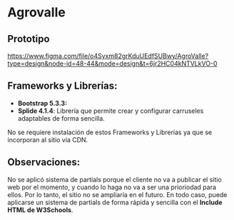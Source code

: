 # Agrovalle
## Prototipo
https://www.figma.com/file/o4Syxm82grKduUEdfSUBwy/AgroValle?type=design&node-id=48-44&mode=design&t=6jr2HC04kNTVLkVO-0


## Frameworks y Librerías:

- **Bootstrap 5.3.3:**
- **Splide 4.1.4**: Librería que permite crear y configurar carruseles adaptables de forma sencilla.

No se requiere instalación de estos Frameworks y Librerías ya que se incorporan al sitio vía CDN.


## Observaciones:

No se aplicó sistema de partials porque el cliente no va a publicar el sitio web por el momento, y cuando lo haga no va a ser una prioriodad para ellos. Por lo tanto, el sitio no se ampliaría en el futuro. En todo caso, puede aplicarse un sistema de partials de forma rápida y sencilla con el **Include HTML de W3Schools**.